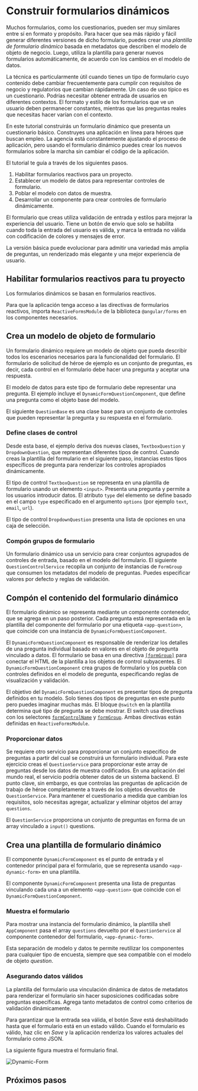 # Construir formularios dinámicos

Muchos formularios, como los cuestionarios, pueden ser muy similares entre sí en formato y propósito. 
Para hacer que sea más rápido y fácil generar diferentes versiones de dicho formulario, puedes crear una _plantilla de formulario dinámico_ basada en metadatos que describen el modelo de objeto de negocio. 
Luego, utiliza la plantilla para generar nuevos formularios automáticamente, de acuerdo con los cambios en el modelo de datos.

La técnica es particularmente útil cuando tienes un tipo de formulario cuyo contenido debe cambiar frecuentemente para cumplir con requisitos de negocio y regulatorios que cambian rápidamente.
Un caso de uso típico es un cuestionario.
Podrías necesitar obtener entrada de usuarios en diferentes contextos.
El formato y estilo de los formularios que ve un usuario deben permanecer constantes, mientras que las preguntas reales que necesitas hacer varían con el contexto.

En este tutorial construirás un formulario dinámico que presenta un cuestionario básico.
Construyes una aplicación en línea para héroes que buscan empleo.
La agencia está constantemente ajustando el proceso de aplicación, pero usando el formulario dinámico
puedes crear los nuevos formularios sobre la marcha sin cambiar el código de la aplicación.

El tutorial te guía a través de los siguientes pasos.

1. Habilitar formularios reactivos para un proyecto.
1. Establecer un modelo de datos para representar controles de formulario.
1. Poblar el modelo con datos de muestra.
1. Desarrollar un componente para crear controles de formulario dinámicamente.

El formulario que creas utiliza validación de entrada y estilos para mejorar la experiencia del usuario. 
Tiene un botón de envío que solo se habilita cuando toda la entrada del usuario es válida, y marca la entrada no válida con codificación de colores y mensajes de error.

La versión básica puede evolucionar para admitir una variedad más amplia de preguntas, un renderizado más elegante y una mejor experiencia de usuario.

## Habilitar formularios reactivos para tu proyecto

Los formularios dinámicos se basan en formularios reactivos.

Para que la aplicación tenga acceso a las directivas de formularios reactivos, importa `ReactiveFormsModule` de la biblioteca `@angular/forms` en los componentes necesarios.

<docs-code-multifile>
    <docs-code header="dynamic-form.component.ts" path="adev/src/content/examples/dynamic-form/src/app/dynamic-form.component.ts"/>
    <docs-code header="dynamic-form-question.component.ts" path="adev/src/content/examples/dynamic-form/src/app/dynamic-form-question.component.ts"/>
</docs-code-multifile>

## Crea un modelo de objeto de formulario

Un formulario dinámico requiere un modelo de objeto que pueda describir todos los escenarios necesarios para la funcionalidad del formulario.
El formulario de solicitud de héroe de ejemplo es un conjunto de preguntas, es decir, cada control en el formulario debe hacer una pregunta y aceptar una respuesta.

El modelo de datos para este tipo de formulario debe representar una pregunta.
El ejemplo incluye el `DynamicFormQuestionComponent`, que define una pregunta como el objeto base del modelo.

El siguiente `QuestionBase` es una clase base para un conjunto de controles que pueden representar la pregunta y su respuesta en el formulario.

<docs-code header="src/app/question-base.ts" path="adev/src/content/examples/dynamic-form/src/app/question-base.ts"/>

### Define clases de control

Desde esta base, el ejemplo deriva dos nuevas clases, `TextboxQuestion` y `DropdownQuestion`, que representan diferentes tipos de control.
Cuando creas la plantilla del formulario en el siguiente paso, instancias estos tipos específicos de pregunta para renderizar los controles apropiados dinámicamente.

El tipo de control `TextboxQuestion` se representa en una plantilla de formulario usando un elemento `<input>`. Presenta una pregunta y permite a los usuarios introducir datos. El atributo `type` del elemento se define basado en el campo `type` especificado en el argumento `options` (por ejemplo `text`, `email`, `url`).

<docs-code header="question-textbox.ts" path="adev/src/content/examples/dynamic-form/src/app/question-textbox.ts"/>

El tipo de control `DropdownQuestion` presenta una lista de opciones en una caja de selección.

 <docs-code header="question-dropdown.ts" path="adev/src/content/examples/dynamic-form/src/app/question-dropdown.ts"/>

### Compón grupos de formulario

Un formulario dinámico usa un servicio para crear conjuntos agrupados de controles de entrada, basado en el modelo del formulario.
El siguiente `QuestionControlService` recopila un conjunto de instancias de `FormGroup` que consumen los metadatos del modelo de preguntas.
Puedes especificar valores por defecto y reglas de validación.

<docs-code header="src/app/question-control.service.ts" path="adev/src/content/examples/dynamic-form/src/app/question-control.service.ts"/>

## Compón el contenido del formulario dinámico

El formulario dinámico se representa mediante un componente contenedor, que se agrega en un paso posterior.
Cada pregunta está representada en la plantilla del componente del formulario por una etiqueta `<app-question>`, que coincide con una instancia de `DynamicFormQuestionComponent`.

El `DynamicFormQuestionComponent` es responsable de renderizar los detalles de una pregunta individual basado en valores en el objeto de pregunta vinculado a datos.
El formulario se basa en una directiva [`[formGroup]`](api/forms/FormGroupDirective "Referencia de API") para conectar el HTML de la plantilla a los objetos de control subyacentes.
El `DynamicFormQuestionComponent` crea grupos de formulario y los puebla con controles definidos en el modelo de pregunta, especificando reglas de visualización y validación.

<docs-code-multifile>
  <docs-code header="dynamic-form-question.component.html" path="adev/src/content/examples/dynamic-form/src/app/dynamic-form-question.component.html"/>
  <docs-code header="dynamic-form-question.component.ts" path="adev/src/content/examples/dynamic-form/src/app/dynamic-form-question.component.ts"/>
</docs-code-multifile>

El objetivo del `DynamicFormQuestionComponent` es presentar tipos de pregunta definidos en tu modelo.
Solo tienes dos tipos de preguntas en este punto pero puedes imaginar muchas más.
El bloque `@switch` en la plantilla determina qué tipo de pregunta se debe mostrar.
El switch usa directivas con los selectores [`formControlName`](api/forms/FormControlName "Referencia de API de la directiva FormControlName") y [`formGroup`](api/forms/FormGroupDirective "Referencia de API de FormGroupDirective").
Ambas directivas están definidas en `ReactiveFormsModule`.

### Proporcionar datos

Se requiere otro servicio para proporcionar un conjunto específico de preguntas a partir del cual se construirá un formulario individual.
Para este ejercicio creas el `QuestionService` para proporcionar este array de preguntas desde los datos de muestra codificados.
En una aplicación del mundo real, el servicio podría obtener datos de un sistema backend.
El punto clave, sin embargo, es que controlas las preguntas de aplicación de trabajo de héroe completamente a través de los objetos devueltos de `QuestionService`.
Para mantener el cuestionario a medida que cambian los requisitos, solo necesitas agregar, actualizar y eliminar objetos del array `questions`.

El `QuestionService` proporciona un conjunto de preguntas en forma de un array vinculado a `input()` questions.

<docs-code header="src/app/question.service.ts" path="adev/src/content/examples/dynamic-form/src/app/question.service.ts"/>

## Crea una plantilla de formulario dinámico

El componente `DynamicFormComponent` es el punto de entrada y el contenedor principal para el formulario, que se representa usando `<app-dynamic-form>` en una plantilla.

El componente `DynamicFormComponent` presenta una lista de preguntas vinculando cada una a un elemento `<app-question>` que coincide con el `DynamicFormQuestionComponent`.

<docs-code-multifile>
    <docs-code header="dynamic-form.component.html" path="adev/src/content/examples/dynamic-form/src/app/dynamic-form.component.html"/>
    <docs-code header="dynamic-form.component.ts" path="adev/src/content/examples/dynamic-form/src/app/dynamic-form.component.ts"/>
</docs-code-multifile>

### Muestra el formulario

Para mostrar una instancia del formulario dinámico, la plantilla shell `AppComponent` pasa el array `questions` devuelto por el `QuestionService` al componente contenedor del formulario, `<app-dynamic-form>`.

<docs-code header="app.component.ts" path="adev/src/content/examples/dynamic-form/src/app/app.component.ts"/>

Esta separación de modelo y datos te permite reutilizar los componentes para cualquier tipo de encuesta, siempre que sea compatible con el modelo de objeto _question_.

### Asegurando datos válidos

La plantilla del formulario usa vinculación dinámica de datos de metadatos para renderizar el formulario sin hacer suposiciones codificadas sobre preguntas específicas.
Agrega tanto metadatos de control como criterios de validación dinámicamente.

Para garantizar que la entrada sea válida, el botón _Save_ está deshabilitado hasta que el formulario está en un estado válido.
Cuando el formulario es válido, haz clic en _Save_ y la aplicación renderiza los valores actuales del formulario como JSON.

La siguiente figura muestra el formulario final.

<img alt="Dynamic-Form" src="assets/images/guide/dynamic-form/dynamic-form.png">

## Próximos pasos

<docs-pill-row>
  <docs-pill title="Validating form input" href="guide/forms/reactive-forms#validating-form-input" />
  <docs-pill title="Form validation guide" href="guide/forms/form-validation" />
</docs-pill-row>
